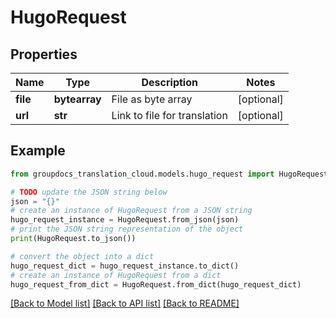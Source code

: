# HugoRequest


## Properties

Name | Type | Description | Notes
------------ | ------------- | ------------- | -------------
**file** | **bytearray** | File as byte array | [optional] 
**url** | **str** | Link to file for translation | [optional] 

## Example

```python
from groupdocs_translation_cloud.models.hugo_request import HugoRequest

# TODO update the JSON string below
json = "{}"
# create an instance of HugoRequest from a JSON string
hugo_request_instance = HugoRequest.from_json(json)
# print the JSON string representation of the object
print(HugoRequest.to_json())

# convert the object into a dict
hugo_request_dict = hugo_request_instance.to_dict()
# create an instance of HugoRequest from a dict
hugo_request_from_dict = HugoRequest.from_dict(hugo_request_dict)
```
[[Back to Model list]](../README.md#documentation-for-models) [[Back to API list]](../README.md#documentation-for-api-endpoints) [[Back to README]](../README.md)


